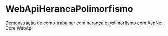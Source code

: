 # WebApiHerancaPolimorfismo
Demonstração de como trabalhar com herança e polimorfismo com AspNet Core WebApi 
